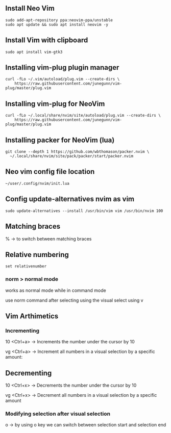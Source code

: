 ## Install Neo Vim
```
sudo add-apt-repository ppa:neovim-ppa/unstable
sudo apt update && sudo apt install neovim -y
```


## Install Vim with clipboard
```
sudo apt install vim-gtk3
```

## Installing vim-plug plugin manager
```
curl -fLo ~/.vim/autoload/plug.vim --create-dirs \
    https://raw.githubusercontent.com/junegunn/vim-plug/master/plug.vim
```

## Installing vim-plug for NeoVim
```
curl -fLo ~/.local/share/nvim/site/autoload/plug.vim --create-dirs \
    https://raw.githubusercontent.com/junegunn/vim-plug/master/plug.vim
```

## Installing packer for NeoVim (lua)
```
git clone --depth 1 https://github.com/wbthomason/packer.nvim \
  ~/.local/share/nvim/site/pack/packer/start/packer.nvim
```

## Neo vim config file location
```
~/user/.config/nvim/init.lua
```

## Config update-alternatives nvim as vim
```
sudo update-alternatives --install /usr/bin/vim vim /usr/bin/nvim 100
```

## Matching braces

% -> to switch between matching braces

## Relative numbering

```
set relativenumber
```

### norm > normal mode

works as normal mode while in command mode

use norm command after selecting using the visual select using v 


## Vim Arthimetics

### Incrementing

10 \<Ctrl+a\>  ->  Increments the number under the cursor by 10

vg \<Ctrl+a\> -> Increment all numbers in a visual selection by a specific amount:

## Decrementing

10 \<Ctrl+x\> ->  Decrements the number under the cursor by 10

vg \<Ctrl+x\> ->  Decrement all numbers in a visual selection by a specific amount


### Modifying selection after visual selection

o -> by using o key we can switch between selection start and selection end


